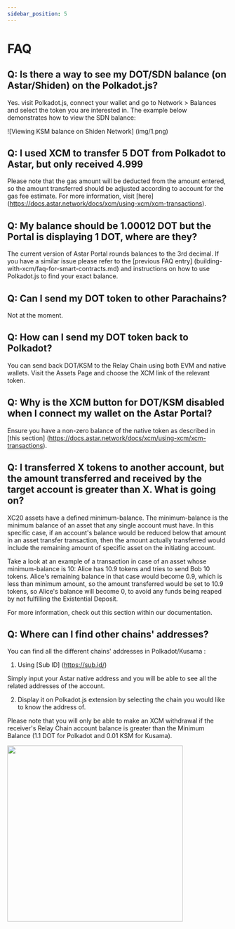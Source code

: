 ```yaml
---
sidebar_position: 5
---
```


# FAQ

## Q: Is there a way to see my DOT/SDN balance (on Astar/Shiden) on the Polkadot.js?

Yes. visit Polkadot.js, connect your wallet and go to Network > Balances and select the token you are interested in. The example below demonstrates how to view the SDN balance:

![Viewing KSM balance on Shiden Network] (img/1.png)

## Q: I used XCM to transfer 5 DOT from Polkadot to Astar, but only received 4.999

Please note that the gas amount will be deducted from the amount entered, so the amount transferred should be adjusted according to account for the gas fee estimate. For more information, visit [here] (https://docs.astar.network/docs/xcm/using-xcm/xcm-transactions).

## Q: My balance should be 1.00012 DOT but the Portal is displaying 1 DOT, where are they?

The current version of Astar Portal rounds balances to the 3rd decimal. If you have a similar issue please refer to the [previous FAQ entry] (building-with-xcm/faq-for-smart-contracts.md) and instructions on how to use Polkadot.js to find your exact balance.

## Q: Can I send my DOT token to other Parachains?

Not at the moment.

## Q: How can I send my DOT token back to Polkadot?

You can send back DOT/KSM to the Relay Chain using both EVM and native wallets. Visit the Assets Page and choose the XCM link of the relevant token.

## Q: Why is the XCM button for DOT/KSM disabled when I connect my wallet on the Astar Portal?

Ensure you have a non-zero balance of the native token as described in [this section] (https://docs.astar.network/docs/xcm/using-xcm/xcm-transactions).

## Q: I transferred X tokens to another account, but the amount transferred and received by the target account is greater than X. What is going on?

XC20 assets have a defined minimum-balance. The minimum-balance is the minimum balance of an asset that any single account must have. In this specific case, if an account's balance would be reduced below that amount in an asset transfer transaction, then the amount actually transferred would include the remaining amount of specific asset on the initiating account.

Take a look at an example of a transaction in case of an asset whose minimum-balance is 10: Alice has 10.9 tokens and tries to send Bob 10 tokens. Alice's remaining balance in that case would become 0.9, which is less than minimum amount, so the amount transferred would be set to 10.9 tokens, so Alice's balance will become 0, to avoid any funds being reaped by not fulfilling the Existential Deposit.

For more information, check out this section within our documentation.

## Q: Where can I find other chains' addresses?

You can find all the different chains' addresses in Polkadot/Kusama :

1. Using [Sub ID] (https://sub.id/)

Simply input your Astar native address and you will be able to see all the related addresses of the account.

2. Display it on Polkadot.js extension by selecting the chain you would like to know the address of.

Please note that you will only be able to make an XCM withdrawal if the receiver's Relay Chain account balance is greater than the Minimum Balance (1.1 DOT for Polkadot and 0.01 KSM for Kusama).

<img src="https://user-images.githubusercontent.com/77480847/182851296-cb2b540c-a7ab-470d-9a73-be99f94cac53.png" width="400" />
